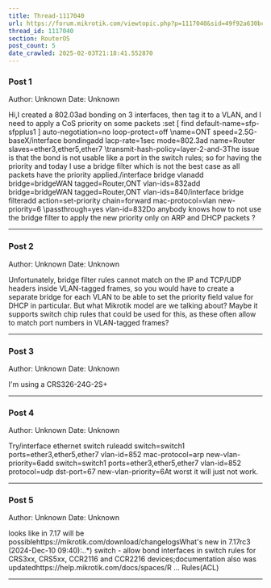 ```yaml
---
title: Thread-1117040
url: https://forum.mikrotik.com/viewtopic.php?p=1117040&sid=49f92a630bc7970d8ca50523be880e8f#p1117040
thread_id: 1117040
section: RouterOS
post_count: 5
date_crawled: 2025-02-03T21:18:41.552870
---
```


### Post 1
Author: Unknown
Date: Unknown

Hi,I created a 802.03ad bonding on 3 interfaces, then tag it to a VLAN, and I need to apply a CoS priority on some packets :set [ find default-name=sfp-sfpplus1 ] auto-negotiation=no loop-protect=off \name=ONT speed=2.5G-baseX/interface bondingadd lacp-rate=1sec mode=802.3ad name=Router slaves=ether3,ether5,ether7 \transmit-hash-policy=layer-2-and-3The issue is that the bond is not usable like a port in the switch rules; so for having the priority and today I use a bridge filter which is not the best case as all packets have the priority applied./interface bridge vlanadd bridge=bridgeWAN tagged=Router,ONT vlan-ids=832add bridge=bridgeWAN tagged=Router,ONT vlan-ids=840/interface bridge filteradd action=set-priority chain=forward mac-protocol=vlan new-priority=6 \passthrough=yes vlan-id=832Do anybody knows how to not use the bridge filter to apply the new priority only on ARP and DHCP packets ?

---
### Post 2
Author: Unknown
Date: Unknown

Unfortunately, bridge filter rules cannot match on the IP and TCP/UDP headers inside VLAN-tagged frames, so you would have to create a separate bridge for each VLAN to be able to set the priority field value for DHCP in particular. But what Mikrotik model are we talking about? Maybe it supports switch chip rules that could be used for this, as these often allow to match port numbers in VLAN-tagged frames?

---
### Post 3
Author: Unknown
Date: Unknown

I'm using a CRS326-24G-2S+

---
### Post 4
Author: Unknown
Date: Unknown

Try/interface ethernet switch ruleadd switch=switch1 ports=ether3,ether5,ether7 vlan-id=852 mac-protocol=arp new-vlan-priority=6add switch=switch1 ports=ether3,ether5,ether7 vlan-id=852 protocol=udp dst-port=67 new-vlan-priority=6At worst it will just not work.

---
### Post 5
Author: Unknown
Date: Unknown

looks like in 7.17 will be possiblehttps://mikrotik.com/download/changelogsWhat's new in 7.17rc3 (2024-Dec-10 09:40):..*) switch - allow bond interfaces in switch rules for CRS3xx, CRS5xx, CCR2116 and CCR2216 devices;documentation also was updatedhttps://help.mikrotik.com/docs/spaces/R ... Rules(ACL)

---
